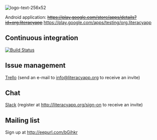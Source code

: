 ![logo-text-256x52](https://cloud.githubusercontent.com/assets/15718174/12427414/69022b0c-bedf-11e5-99d4-172819f03de2.png)

Android application: ~~https://play.google.com/store/apps/details?id=org.literacyapp~~ https://play.google.com/apps/testing/org.literacyapp

## Continuous integration
[![Build Status](https://travis-ci.org/literacyapp-org/literacyapp-android.svg)](https://travis-ci.org/literacyapp-org/literacyapp-android)

## Issue management
[Trello](https://trello.com/b/les4HgKG/team-development) (send an e-mail to info@literacyapp.org to receive an invite)

## Chat
[Slack](https://literacyapp.slack.com/messages/team-development) (register at http://literacyapp.org/sign-on to receive an invite)

## Mailing list
Sign up at http://eepurl.com/bGihkr

